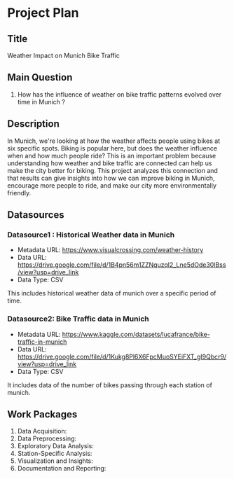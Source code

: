 # Project Plan

## Title
<!-- Give your project a short title. -->
Weather Impact on Munich Bike Traffic
## Main Question

<!-- Think about one main question you want to answer based on the data. -->
1. How has the influence of weather on bike traffic patterns evolved over time in Munich ?

## Description
In Munich, we're looking at how the weather affects people using bikes at six specific spots. Biking is popular here, but does the weather influence when and how much people ride? This is an important problem because understanding how weather and bike traffic are connected can help us make the city better for biking. This project analyzes this connection and that results can give insights into how we can improve biking in Munich, encourage more people to ride, and make our city more environmentally friendly.


## Datasources

### Datasource1 : Historical Weather data in Munich
* Metadata URL: https://www.visualcrossing.com/weather-history
* Data URL: https://drive.google.com/file/d/1B4pn56m1ZZNquzql2_Lne5dOde30lBss/view?usp=drive_link
* Data Type: CSV

This includes historical weather data of munich over a specific period of time.
### Datasource2: Bike Traffic data in Munich
* Metadata URL: https://www.kaggle.com/datasets/lucafrance/bike-traffic-in-munich
* Data URL: https://drive.google.com/file/d/1Kukg8Pl6X6FpcMuoSYEiFXT_gI9Qbcr9/view?usp=drive_link
* Data Type: CSV

It includes data of the number of bikes passing through each station of munich.

## Work Packages

<!-- List of work packages ordered sequentially, each pointing to an issue with more details. -->

1. Data Acquisition:
2. Data Preprocessing:
3. Exploratory Data Analysis:
4. Station-Specific Analysis:
5. Visualization and Insights:
6. Documentation and Reporting:



